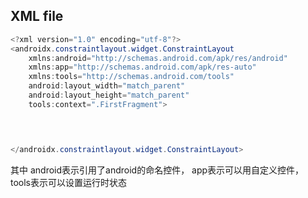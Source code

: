## XML file
```java
<?xml version="1.0" encoding="utf-8"?>
<androidx.constraintlayout.widget.ConstraintLayout 
	xmlns:android="http://schemas.android.com/apk/res/android"
    xmlns:app="http://schemas.android.com/apk/res-auto"
    xmlns:tools="http://schemas.android.com/tools"
    android:layout_width="match_parent"
    android:layout_height="match_parent"
    tools:context=".FirstFragment">



   
</androidx.constraintlayout.widget.ConstraintLayout>

```

其中
android表示引用了android的命名控件，
app表示可以用自定义控件，
tools表示可以设置运行时状态